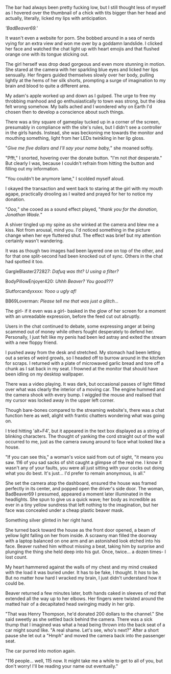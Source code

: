 The bar had always been pretty fucking low, but I still thought less of myself as I hovered over the thumbnail of a chick with tits bigger than her head and actually, literally, licked my lips with anticipation.

*'BadBeaver69.'*

It wasn't even a website for porn. She bobbed around in a sea of nerds vying for an extra view and won me over by a goddamn landslide. I clicked her face and watched the chat light up with heart emojis and that flushed orange one with its tongue sticking out.

The girl herself was drop dead gorgeous and even more stunning in motion. She stared at the camera with her sparkling blue eyes and licked her lips sensually. Her fingers guided themselves slowly over her body, pulling lightly at the hems of her silk shorts, prompting a surge of imagination to my brain and blood to quite a different area. 

My adam's apple worked up and down as I gulped. The urge to free my throbbing manhood and go enthusiastically to town was strong, but the idea felt wrong somehow. My balls ached and I wondered why on Earth I'd chosen then to develop a conscience about such things.

There was a tiny square of gameplay tucked up in a corner of the screen, presumably in compliance with the site's rules, but I didn't see a controller in the girls hands. Instead, she was beckoning me towards the monitor and mouthing something, light from her LEDs twinkling in her lip gloss.

"*Give me five dollars and I'll say your name baby,*" she moaned softly.

"Pfft," I snorted, hovering over the donate button. "I'm not *that* desperate." But clearly I was, because I couldn't refrain from hitting the button and filling out my information. 

"You couldn't be anymore lame," I scolded myself aloud. 

I okayed the transaction and went back to staring at the girl with my mouth agape, practically drooling as I waited and prayed for her to notice my donation. 

"*Ooo,*" she cooed as a sound effect played, "*thank you for the donation, Jonathan Wade.*" 

A shiver tingled up my spine as she winked at the camera and blew me a kiss. Not from arousal, mind you. I'd noticed something in the picture change when her eye fluttered shut. The effect was brief but my attention certainly wasn't wandering.

It was as though two images had been layered one on top of the other, and for that one split-second had been knocked out of sync. Others in the chat had spotted it too.

GargleBlaster272827: *Dafuq was tht? U using a filter?*

BodyPillowEnjoyer420: *Uhhh Beaver? You good???*

Slutforcandyxxxx: *Yooo u ugly af!*

BB69Loverman: *Please tell me that was just a glitch...*

The girl- if it even was a girl- basked in the glow of her screen for a moment with an unreadable expression, before the feed cut out abruptly.

Users in the chat continued to debate, some expressing anger at being scammed out of money while others fought desperately to defend her. Personally, I just felt like my penis had been led astray and exited the stream with a new floppy friend. 

I pushed away from the desk and stretched. My stomach had been letting out a series of weird growls, so I headed off to burrow around in the kitchen for scraps. I returned with a plate of microwaved garlic bread and tore off a chunk as I sat back in my seat. I frowned at the monitor that should have been idling on my desktop wallpaper.

There was a video playing. It was dark, but occasional passes of light flitted over what was clearly the interior of a moving car. The engine hummed and the camera shook with every bump. I wiggled the mouse and realised that my cursor was locked away in the upper left corner. 

Though bare-bones compared to the streaming website's, there was a chat function here as well, alight with frantic chatters wondering what was going on.

I tried hitting 'alt+F4', but it appeared in the text box displayed as a string of blinking characters. The thought of yanking the cord straight out of the wall occurred to me, just as the camera swung around to face what looked like a house.

"If you can see this," a woman's voice said from out of sight, "it means you saw. 116 of you sad sacks of shit caught a glimpse of the real me. I know it wasn't any of your faults, you were all just sitting with your cocks out doing what you do best. It's just... I'd prefer to remain anonymous, is all."

She set the camera atop the dashboard, ensured the house was framed perfectly in its center, and popped open the driver's side door. The woman, BadBeaver69 I presumed, appeared a moment later illuminated in the headlights. She spun to give us a quick wave; her body as incredible as ever in a tiny yellow sundress that left nothing to the imagination, but her face was concealed under a cheap plastic beaver mask. 

Something silver glinted in her right hand.

She turned back toward the house as the front door opened, a beam of yellow light falling on her from inside. A scrawny man filled the doorway with a laptop balanced on one arm and an astonished look etched into his face. Beaver rushed him without missing a beat, taking him by surprise and plunging the thing she held deep into his gut. Once, twice... a dozen times- I lost count. 

My heart hammered against the walls of my chest and my mind creaked with the load it was buried under. It has to be fake, I thought. It *has* to be. But no matter how hard I wracked my brain, I just didn't understand how it could be. 

Beaver returned a few minutes later, both hands caked in sleeves of red that extended all the way up to her elbows. Her fingers were twisted around the matted hair of a decapitated head swinging madly in her grip.

"That was Henry Thompson, he'd donated 200 dollars to the channel." She said sweetly as she settled back behind the camera. There was a sick thump that I imagined was what a head being thrown into the back seat of a car might sound like. "A real shame. Let's see, who's next?"  After a short pause she let out a "Hmph" and moved the camera back into the passenger seat.

The car purred into motion again.

"116 people... well, 115 now. It might take me a while to get to all of you, but don't worry! I'll be reading your name out eventually."